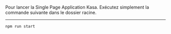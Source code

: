 Pour lancer la Single Page Application Kasa. Exécutez simplement la commande suivante dans le dossier racine.

---

`npm run start `
